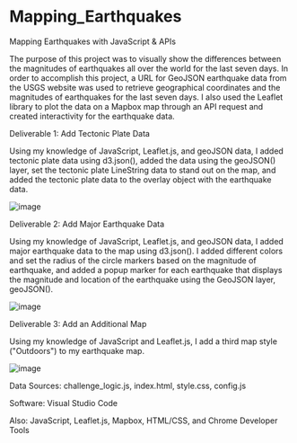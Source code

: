 # Mapping_Earthquakes
Mapping Earthquakes with JavaScript &amp; APIs

The purpose of this project was to visually show the differences between the magnitudes of earthquakes all over the world for the last seven days.
In order to accomplish this project, a URL for GeoJSON earthquake data from the USGS website was used to retrieve geographical coordinates and the magnitudes of earthquakes for the last seven days. I also used the Leaflet library to plot the data on a Mapbox map through an API request and created interactivity for the earthquake data.

Deliverable 1: Add Tectonic Plate Data 

Using my knowledge of JavaScript, Leaflet.js, and geoJSON data, I added tectonic plate data using d3.json(), added the data using the geoJSON() layer, set the tectonic plate LineString data to stand out on the map, and added the tectonic plate data to the overlay object with the earthquake data.

![image](https://user-images.githubusercontent.com/102322707/179074576-d6cc1f80-7a4c-4af9-85d2-fe814a1e931a.png)

Deliverable 2: Add Major Earthquake Data

Using my knowledge of JavaScript, Leaflet.js, and geoJSON data, I added major earthquake data to the map using d3.json(). I added different colors and set the radius of the circle markers based on the magnitude of earthquake, and added a popup marker for each earthquake that displays the magnitude and location of the earthquake using the GeoJSON layer, geoJSON().

![image](https://user-images.githubusercontent.com/102322707/179089463-64252c41-45d8-4417-82ed-93ecdf00dbc6.png)

Deliverable 3: Add an Additional Map

Using my knowledge of JavaScript and Leaflet.js, I add a third map style ("Outdoors") to my earthquake map.

![image](https://user-images.githubusercontent.com/102322707/179089119-c3dad8cc-f33a-418b-a5f4-b769517591ed.png)

Data Sources: challenge_logic.js, index.html, style.css, config.js

Software: Visual Studio Code

Also: JavaScript, Leaflet.js, Mapbox, HTML/CSS, and Chrome Developer Tools
